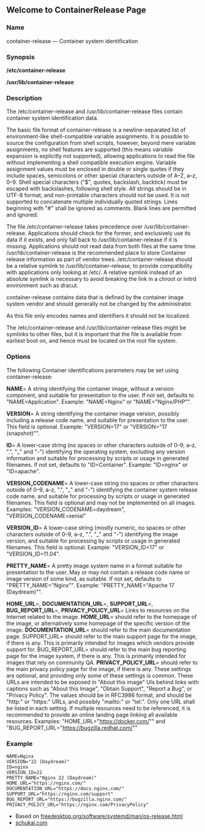 ## Welcome to ContainerRelease Page

### Name

container-release — Container system identification

### Synopsis
**/etc/container-release**

**/usr/lib/container-release**

### Description

The /etc/container-release and /usr/lib/container-release files contain container system identification data.

The basic file format of container-release is a newline-separated list of environment-like shell-compatible variable assignments. It is possible to source the configuration from shell scripts, however, beyond mere variable assignments, no shell features are supported (this means variable expansion is explicitly not supported), allowing applications to read the file without implementing a shell compatible execution engine. Variable assignment values must be enclosed in double or single quotes if they include spaces, semicolons or other special characters outside of A–Z, a–z, 0–9. Shell special characters ("$", quotes, backslash, backtick) must be escaped with backslashes, following shell style. All strings should be in UTF-8 format, and non-printable characters should not be used. It is not supported to concatenate multiple individually quoted strings. Lines beginning with "#" shall be ignored as comments. Blank lines are permitted and ignored.

The file /etc/container-release takes precedence over /usr/lib/container-release. Applications should check for the former, and exclusively use its data if it exists, and only fall back to /usr/lib/container-release if it is missing. Applications should not read data from both files at the same time. /usr/lib/container-release is the recommended place to store Container release information as part of vendor trees. /etc/container-release should be a relative symlink to /usr/lib/container-release, to provide compatibility with applications only looking at /etc/. A relative symlink instead of an absolute symlink is necessary to avoid breaking the link in a chroot or initrd environment such as dracut.

container-release contains data that is defined by the container image system vendor and should generally not be changed by the administrator.

As this file only encodes names and identifiers it should not be localized.

The /etc/container-release and /usr/lib/container-release files might be symlinks to other files, but it is important that the file is available from earliest boot on, and hence must be located on the root file system.

### Options

The following Container identifications parameters may be set using container-release:

**NAME**=
A string identifying the container image, without a version component, and suitable for presentation to the user. If not set, defaults to "NAME=Application". Example: "NAME=Nginx" or "NAME="Nginx/PHP"".

**VERSION**=
A string identifying the container image version, possibly including a release code name, and suitable for presentation to the user. This field is optional. Example: "VERSION=17" or "VERSION="17 (snapshot)"".

**ID**=
A lower-case string (no spaces or other characters outside of 0–9, a–z, ".", "_" and "-") identifying the operating system, excluding any version information and suitable for processing by scripts or usage in generated filenames. If not set, defaults to "ID=Container". Example: "ID=nginx" or "ID=apache".

**VERSION_CODENAME**=
A lower-case string (no spaces or other characters outside of 0–9, a–z, ".", "_" and "-") identifying the container system release code name, and suitable for processing by scripts or usage in generated filenames. This field is optional and may not be implemented on all images. Examples: "VERSION_CODENAME=daydream", "VERSION_CODENAME=xenial"

**VERSION_ID**=
A lower-case string (mostly numeric, no spaces or other characters outside of 0–9, a–z, ".", "_" and "-") identifying the image version, and suitable for processing by scripts or usage in generated filenames. This field is optional. Example: "VERSION_ID=17" or "VERSION_ID=11.04".

**PRETTY_NAME**=
A pretty image system name in a format suitable for presentation to the user. May or may not contain a release code name or image version of some kind, as suitable. If not set, defaults to "PRETTY_NAME="Nginx"". Example: "PRETTY_NAME="Apache 17 (Daydream)"".

**HOME_URL**=, **DOCUMENTATION_URL**=, **SUPPORT_URL**=, **BUG_REPORT_URL**=, **PRIVACY_POLICY_URL**=
Links to resources on the Internet related to the image. **HOME_URL**= should refer to the homepage of the image, or alternatively some homepage of the specific version of the image. **DOCUMENTATION_URL**= should refer to the main documentation page. SUPPORT_URL= should refer to the main support page for the image, if there is any. This is primarily intended for images which vendors provide support for. BUG_REPORT_URL= should refer to the main bug reporting page for the image system, if there is any. This is primarily intended for images that rely on community QA. **PRIVACY_POLICY_URL**= should refer to the main privacy policy page for the image, if there is any. These settings are optional, and providing only some of these settings is common. These URLs are intended to be exposed in "About this image" UIs behind links with captions such as "About this Image", "Obtain Support", "Report a Bug", or "Privacy Policy". The values should be in RFC3986 format, and should be "http:" or "https:" URLs, and possibly "mailto:" or "tel:". Only one URL shall be listed in each setting. If multiple resources need to be referenced, it is recommended to provide an online landing page linking all available resources. Examples: "HOME_URL="https://docker.com/"" and "BUG_REPORT_URL="https://bugzilla.redhat.com/""

### Example

```
NAME=Nginx
VERSION="22 (Daydream)"
ID=nginx
VERSION_ID=22
PRETTY_NAME="Nginx 22 (Daydream)"
HOME_URL="https://nginx.com/"
DOCUMENTATION_URL="https://docs.nginx.com/"
SUPPORT_URL="https://nginx.com/support"
BUG_REPORT_URL="https://bugzilla.nginx.com/"
PRIVACY_POLICY_URL="https://nginx.com/PrivacyPolicy"
```



* Based on [freedesktop.org/software/systemd/man/os-release.html](https://www.freedesktop.org/software/systemd/man/os-release.html)
* [schukai.com](https://www.schukai.com/de/)

